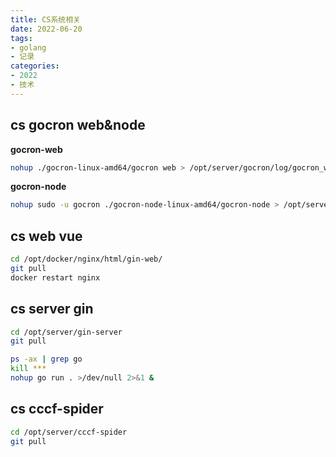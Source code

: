 ```yaml
---
title: CS系统相关
date: 2022-06-20
tags:
- golang
- 记录
categories:
- 2022
- 技术
---
```


## cs gocron web&node
**gocron-web**
```sh
nohup ./gocron-linux-amd64/gocron web > /opt/server/gocron/log/gocron_web.log 2>&1 &
```

**gocron-node**
```sh
nohup sudo -u gocron ./gocron-node-linux-amd64/gocron-node > /opt/server/gocron/log/gocron_node.log 2>&1 &
```

## cs web vue
```sh
cd /opt/docker/nginx/html/gin-web/
git pull
docker restart nginx
```

## cs server gin
```sh
cd /opt/server/gin-server
git pull

ps -ax | grep go
kill ***
nohup go run . >/dev/null 2>&1 &
```

## cs cccf-spider
```sh
cd /opt/server/cccf-spider
git pull
```